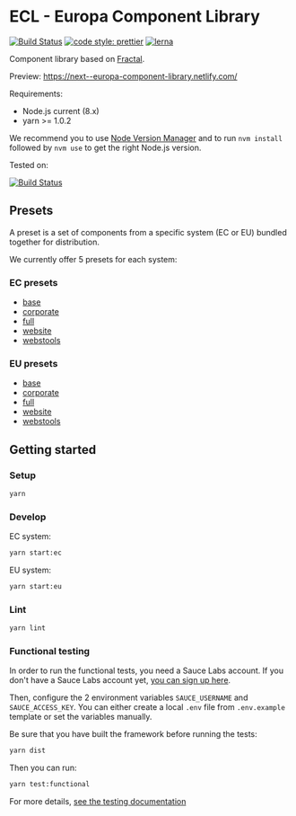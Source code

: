 # ECL - Europa Component Library

[![Build Status](https://drone.fpfis.eu/api/badges/ec-europa/europa-component-library/status.svg)](https://drone.fpfis.eu/ec-europa/europa-component-library)
[![code style: prettier](https://img.shields.io/badge/code_style-prettier-ff69b4.svg?style=flat-square)](https://github.com/prettier/prettier)
[![lerna](https://img.shields.io/badge/maintained%20with-lerna-cc00ff.svg)](https://lernajs.io/)

Component library based on [Fractal](http://fractal.build/).

Preview: https://next--europa-component-library.netlify.com/

Requirements:

* Node.js current (8.x)
* yarn >= 1.0.2

We recommend you to use [Node Version Manager](https://github.com/creationix/nvm) and to run `nvm install` followed by `nvm use` to get the right Node.js version.

Tested on:

[![Build Status](https://saucelabs.com/browser-matrix/europa-component-library.svg)](https://saucelabs.com/u/europa-component-library)

## Presets

A preset is a set of components from a specific system (EC or EU) bundled together for distribution.

We currently offer 5 presets for each system:

### EC presets

* [base](src/systems/ec/ec-preset/ec-preset-base/README.md)
* [corporate](src/systems/ec/ec-preset/ec-preset-corporate/README.md)
* [full](src/systems/ec/ec-preset/ec-preset-full/README.md)
* [website](src/systems/ec/ec-preset/ec-preset-website/README.md)
* [webstools](src/systems/ec/ec-preset/ec-preset-webtools/README.md)

### EU presets

* [base](src/systems/eu/eu-preset/eu-preset-base/README.md)
* [corporate](src/systems/eu/eu-preset/eu-preset-corporate/README.md)
* [full](src/systems/eu/eu-preset/eu-preset-full/README.md)
* [website](src/systems/eu/eu-preset/eu-preset-website/README.md)
* [webstools](src/systems/eu/eu-preset/eu-preset-webtools/README.md)

## Getting started

### Setup

```bash
yarn
```

### Develop

EC system:

```bash
yarn start:ec
```

EU system:

```bash
yarn start:eu
```

### Lint

```bash
yarn lint
```

### Functional testing

In order to run the functional tests, you need a Sauce Labs account. If you
don't have a Sauce Labs account yet,
[you can sign up here](https://saucelabs.com/beta/signup/OSS/None).

Then, configure the 2 environment variables `SAUCE_USERNAME` and
`SAUCE_ACCESS_KEY`. You can either create a local `.env` file from
`.env.example` template or set the variables manually.

Be sure that you have built the framework before running the tests:

```bash
yarn dist
```

Then you can run:

```bash
yarn test:functional
```

For more details, [see the testing documentation](docs/testing/visual.md)
